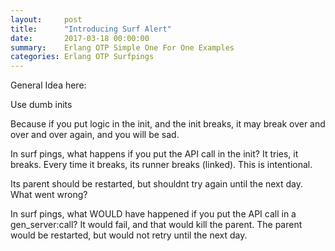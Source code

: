 ```yaml
---
layout:     post
title:      "Introducing Surf Alert"
date:       2017-03-18 00:00:00
summary:    Erlang OTP Simple One For One Examples
categories: Erlang OTP Surfpings
---
```


General Idea here:

Use dumb inits

Because if you put logic in the init, and the init breaks, it may break over and over and over again, and you will be sad.

In surf pings, what happens if you put the API call in the init? It tries, it breaks. Every time it breaks, its runner breaks (linked). This is intentional.

Its parent should be restarted, but shouldnt try again until the next day. What went wrong?

In surf pings, what WOULD have happened if you put the API call in a gen_server:call? It would fail, and that would kill the parent. The parent would be restarted, but would not retry until the next day.

